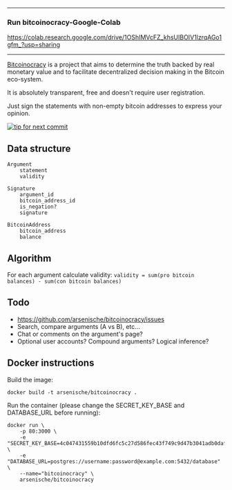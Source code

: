 -------------------------
### Run bitcoinocracy-Google-Colab

https://colab.research.google.com/drive/1OShIMVcFZ_khsUIBOIV1lzrqAGo1gfm_?usp=sharing

-------------------------

[Bitcoinocracy](http://bitcoinocracy.com) is a project that aims to determine the truth backed by real monetary value and to facilitate decentralized decision making in the Bitcoin eco-system.

It is absolutely transparent, free and doesn't require user registration.

Just sign the statements with non-empty bitcoin addresses to express your opinion.

[![tip for next commit](https://tip4commit.com/projects/43130.svg)](https://tip4commit.com/github/arsenische/bitcoinocracy)


Data structure
--------------

```
Argument
	statement
	validity

Signature
	argument_id
	bitcoin_address_id
	is_negation?
	signature

BitcoinAddress
	bitcoin_address
	balance
```

Algorithm
---------

For each argument calculate validity: `validity = sum(pro bitcoin balances) - sum(con bitcoin balances)`

Todo
----
* https://github.com/arsenische/bitcoinocracy/issues
* Search, compare arguments (A vs B), etc...
* Chat or comments on the argument's page?
* Optional user accounts? Compound arguments? Logical inference?

Docker instructions
-------

Build the image:

`docker build -t arsenische/bitcoinocracy .`

Run the container (please change the SECRET_KEY_BASE and DATABASE_URL before running):

~~~~
docker run \
	-p 80:3000 \
	-e "SECRET_KEY_BASE=4c047431559b10dfd6fc5c27d586fec43f749c9d47b3041adb0daf26e27dc440fc3808d571b923610580426aecd1bcfe4ae704348a7a1c876223643265f65f25" \
	-e "DATABASE_URL=postgres://username:password@example.com:5432/database" \
	--name="bitcoinocracy" \
	arsenische/bitcoinocracy
~~~~

